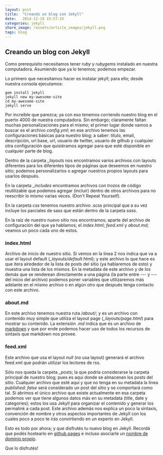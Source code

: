 ```yaml
---
layout: post
title:  "Creando un blog con Jekyll"
date:   2014-12-19 15:57:25
categories: jekyll
share_image: /assets/article_images/jekyll.png
tags: blog
---
```


## Creando un blog con Jekyll

Como prerequisito necesitamos tener *ruby* y *rubygems* instalado en nuestra computadora. Asumiendo que ya lo tenemos; podemos empezar.

Lo primero que necesitamos hacer es instalar jekyll; para ello; desde nuestra consola ejecutamos:

    gem install jekyll
    jekyll new my-awesome-site
    cd my-awesome-site
    jekyll serve 

Por increíble que parezca; ya con eso tenemos corriendo nuestro blog en el puerto 4000 de nuestra computadora.
Sin embargo; claramente faltan muchas personalizaciones para el mismo; el primer lugar donde vamos a buscar es el archivo *_config.yml_*; en ese archivo tenemos las configuraciones básicas para nuestro blog; a saber: título, email, descripción, url base, url, usuario de twitter, usuario de github y cualquier otra configuración que quisiéramos agregar para que esté disponible en cualquier parte de blog.

Dentro de la carpeta *_layouts* nos encontramos varios archivos con layouts diferentes para los diferentes tipos de páginas que deseemos en nuestro sitio; podemos personalizarlos o agregar nuestros propios layouts para usarlos después.

En la carpeta *_includes* encontramos archivos con trozos de código reutilizable que podemos agregar (incluir) dentro de otros archivos para no reescribir lo mismo varias veces. (Don't Repeat Yourself).

En la carpeta *css* tenemos nuestro archivo .scss principal que a su vez incluye los parciales de sass que están dentro de la carpeta *sass*.

En la raíz de nuestro nuevo sitio nos encontramos; aparte del archivo de configuración del que ya hablamos; el *index.html*; *feed.xml* y *about.md*; veamos un poco cada uno de estos.

### index.html
Archivo de inicio de nuestro sitio.
Si vemos en la línea 2 nos indica que va a usar el layout default (*_layouts/default.html*); y este archivo lo que hace es que itera alrededor de la lista de posts del sitio (ya hablaremos de esto) y muestra una lista de los mismos.
En la metadata de este archivo y de los demás que se renderean directamente a una página (la parte entre --- y --- del inicio del archivo) podemos poner variables que utilizaremos más adelante en el mismo archivo o en algún otro que después tenga contacto con este archivo.

### about.md
En este archivo tenemos nuestra ruta */about/*; y es un archivo con contenido muy simple que utiliza el layout page (*_layouts/page.html*) para mostrar su contenido.
La extensión *.md* indica que es un archivo de [markdown](http://daringfireball.net/projects/markdown/syntax) y que por ende podemos hacer uso de todos los recursos de sintaxis que markdown nos provee.

### feed.xml
Este archivo que usa el layout *null* (no usa layout) generará el archivo feed.xml que podrán utilizar los lectores de rss.

Sólo nos queda la carpeta *_posts*; la que podría considerarse la carpeta principal de nuestro blog; pues es aquí donde se almacenan los posts del sitio. Cualquier archivo que esté aquí y que no tenga en su metadata la línea *published: false* será considerado un post del sitio y se comportará como tal.
Si abrimos el único archivo que existe actualmente en esa carpeta podemos ver que tiene algunos datos más en su metadata (title, date y categories); estos los usa Jekyll para organizar el contenido y generar los permalink a cada post.
Este archivo además nos explica un poco la sintaxis, convención de nombre y otros aspectos importantes de Jekyll con los cuales poco a poco te irás convirtiendo en un experto en Jekyll.

Esto es todo por ahora; y que disfrutés tu nuevo blog en Jekyll.
Recordá que podés hostearlo en [github pages](https://pages.github.com/) e incluso asociarle un [nombre de dominio propio](https://help.github.com/articles/setting-up-a-custom-domain-with-github-pages/).

Que lo disfrutés!
